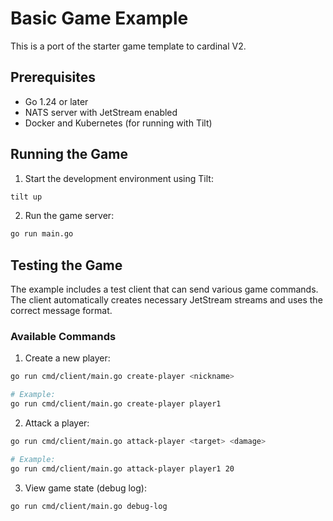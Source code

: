# Basic Game Example

This is a port of the starter game template to cardinal V2.

## Prerequisites

- Go 1.24 or later
- NATS server with JetStream enabled
- Docker and Kubernetes (for running with Tilt)

## Running the Game

1. Start the development environment using Tilt:

```bash
tilt up
```

2. Run the game server:

```bash
go run main.go
```

## Testing the Game

The example includes a test client that can send various game commands. The client automatically creates necessary JetStream streams and uses the correct message format.

### Available Commands

1. Create a new player:
```bash
go run cmd/client/main.go create-player <nickname>

# Example:
go run cmd/client/main.go create-player player1
```

2. Attack a player:
```bash
go run cmd/client/main.go attack-player <target> <damage>

# Example:
go run cmd/client/main.go attack-player player1 20
```

3. View game state (debug log):
```bash
go run cmd/client/main.go debug-log
```